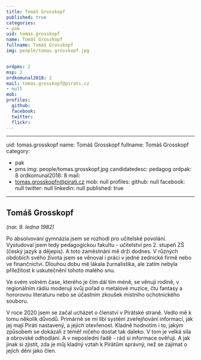 ```yaml
---
title: Tomáš Grosskopf
published: true
categories:
- pak
uid: tomas.grosskopf
name: Tomáš Grosskopf
fullname: Tomáš Grosskopf
img: people/tomas.grosskopf.jpg


ordpms: 2
msp: 2
ordkomunal2018: 2
mail: tomas.grosskopf@pirati.cz
- null
mob: 
profiles:
  github:
  facebook:
  twitter:
  flickr:
---
```

---
uid: tomas.grosskopf
name: Tomáš Grosskopf
fullname:  Tomáš Grosskopf
category:
  - pak
  - pms
img: people/tomas.grosskopf.jpg
candidatedesc: pedagog
ordpak: 8
ordkomunal2018: 8
mail:
  - tomas.grosskopfn@pirati.cz
mob: null
profiles:
  github: null
  facebook: null
  twitter: null
  linkedin: null
published: true
---
## Tomáš Grosskopf 
*(nar. 9. ledna 1982)*

Po absolvování gymnázia jsem se rozhodl pro učitelské povolání. Vystudoval jsem tedy pedagogickou fakultu - učitelství pro 2. stupeň ZŠ (český jazyk a dějepis). A toto zaměstnání mě drží dodnes. V různých obdobích svého života jsem se věnoval i práci v jedné zednické firmě nebo ve finančnictví. Dlouhou dobu mě lákala žurnalistika, ale zatím nebyla příležitost k uskutečnění tohoto malého snu.

Ve svém volném čase, kterého je čím dál tím méně, se věnuji rodině, v regionálním rádiu moderuji svůj pořad o metalové muzice, čtu fantasy a hororovou literaturu nebo se účastním zkoušek místního ochotnického souboru.

V roce 2020 jsem se začal ucházet o členství v Pirátské straně. Vedlo mě k tomu několik důvodů. Primárně se mi líbí systém zveřejňování informací, jak jej mají Piráti nastavený, a jejich otevřenost. Kladně hodnotím i to, jakým způsobem se dokázali z téměř ničeho dostat tak daleko. V tom je velká síla a obrovské odhodlání. A v neposlední řadě - rád si informace ověřuji. A jak jinak si zjistit, zda je můj kladný vztah k Pirátům správný, než se zajímat o jejich dění jako člen.
